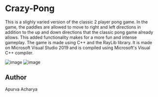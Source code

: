 # Crazy-Pong

This is a slighly varied version of the classic 2 player pong game. In the game, the paddles are allowed to move to right and left directions in addition to the up
and down directions that the classic pong game already allows. This added functionality makes for a more fun and intense gameplay.
The game is made using C++ and the RayLib library. It is made on Microsoft Visual Studio 2019 and is compiled using Microsoft's Visual C++ compiler.

![image](https://user-images.githubusercontent.com/113264267/190566984-710ac4b0-67f6-4014-8e54-e4dee03dc91f.png)
![image](https://user-images.githubusercontent.com/113264267/190567144-ce609f06-b44e-487b-b459-31942898b7c9.png)

## Author
Apurva Acharya



